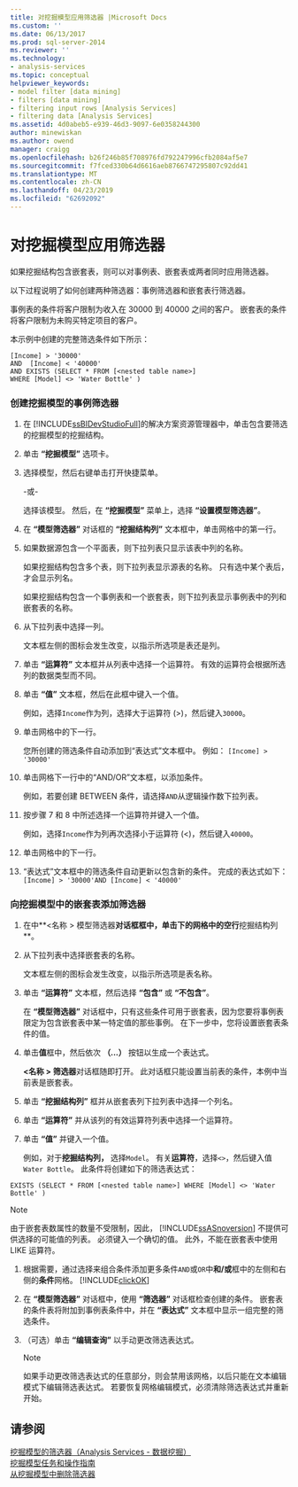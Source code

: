 ```yaml
---
title: 对挖掘模型应用筛选器 |Microsoft Docs
ms.custom: ''
ms.date: 06/13/2017
ms.prod: sql-server-2014
ms.reviewer: ''
ms.technology:
- analysis-services
ms.topic: conceptual
helpviewer_keywords:
- model filter [data mining]
- filters [data mining]
- filtering input rows [Analysis Services]
- filtering data [Analysis Services]
ms.assetid: 4d0abeb5-e939-46d3-9097-6e0358244300
author: minewiskan
ms.author: owend
manager: craigg
ms.openlocfilehash: b26f246b85f708976fd792247996cfb2084af5e7
ms.sourcegitcommit: f7fced330b64d6616aeb8766747295807c92dd41
ms.translationtype: MT
ms.contentlocale: zh-CN
ms.lasthandoff: 04/23/2019
ms.locfileid: "62692092"
---
```

# <a name="apply-a-filter-to-a-mining-model"></a>对挖掘模型应用筛选器
  如果挖掘结构包含嵌套表，则可以对事例表、嵌套表或两者同时应用筛选器。  
  
 以下过程说明了如何创建两种筛选器：事例筛选器和嵌套表行筛选器。  
  
 事例表的条件将客户限制为收入在 30000 到 40000 之间的客户。 嵌套表的条件将客户限制为未购买特定项目的客户。  
  
 本示例中创建的完整筛选条件如下所示：  
  
```  
[Income] > '30000'   
AND  [Income] < '40000'   
AND EXISTS (SELECT * FROM [<nested table name>]   
WHERE [Model] <> 'Water Bottle' )   
```  
  
### <a name="to-create-a-case-filter-on-a-mining-model"></a>创建挖掘模型的事例筛选器  
  
1.  在 [!INCLUDE[ssBIDevStudioFull](../../includes/ssbidevstudiofull-md.md)]的解决方案资源管理器中，单击包含要筛选的挖掘模型的挖掘结构。  
  
2.  单击 **“挖掘模型”** 选项卡。  
  
3.  选择模型，然后右键单击打开快捷菜单。  
  
     -或-  
  
     选择该模型。 然后，在 **“挖掘模型”** 菜单上，选择 **“设置模型筛选器”**。  
  
4.  在 **“模型筛选器”** 对话框的 **“挖掘结构列”** 文本框中，单击网格中的第一行。  
  
5.  如果数据源包含一个平面表，则下拉列表只显示该表中列的名称。  
  
     如果挖掘结构包含多个表，则下拉列表显示源表的名称。 只有选中某个表后，才会显示列名。  
  
     如果挖掘结构包含一个事例表和一个嵌套表，则下拉列表显示事例表中的列和嵌套表的名称。  
  
6.  从下拉列表中选择一列。  
  
     文本框左侧的图标会发生改变，以指示所选项是表还是列。  
  
7.  单击 **“运算符”** 文本框并从列表中选择一个运算符。 有效的运算符会根据所选列的数据类型而不同。  
  
8.  单击 **“值”** 文本框，然后在此框中键入一个值。  
  
     例如，选择`Income`作为列，选择大于运算符 (>)，然后键入`30000`。  
  
9. 单击网格中的下一行。  
  
     您所创建的筛选条件自动添加到“表达式”文本框中。 例如： `[Income] > '30000'`  
  
10. 单击网格下一行中的“AND/OR”文本框，以添加条件。  
  
     例如，若要创建 BETWEEN 条件，请选择`AND`从逻辑操作数下拉列表。  
  
11. 按步骤 7 和 8 中所述选择一个运算符并键入一个值。  
  
     例如，选择`Income`作为列再次选择小于运算符 (<)，然后键入`40000`。  
  
12. 单击网格中的下一行。  
  
13. “表达式”文本框中的筛选条件自动更新以包含新的条件。 完成的表达式如下： `[Income] > '30000'AND [Income] < '40000'`  
  
### <a name="to-add-a-filter-on-the-nested-table-in-a-mining-model"></a>向挖掘模型中的嵌套表添加筛选器  
  
1.  在中**\<名称 > 模型筛选器**对话框框中，单击下的网格中的空行**挖掘结构列**。  
  
2.  从下拉列表中选择嵌套表的名称。  
  
     文本框左侧的图标会发生改变，以指示所选项是表名称。  
  
3.  单击 **“运算符”** 文本框，然后选择 **“包含”** 或 **“不包含”**。  
  
     在 **“模型筛选器”** 对话框中，只有这些条件可用于嵌套表，因为您要将事例表限定为包含嵌套表中某一特定值的那些事例。 在下一步中，您将设置嵌套表条件的值。  
  
4.  单击**值**框中，然后依次 **（...）** 按钮以生成一个表达式。  
  
     **\<名称 > 筛选器**对话框随即打开。 此对话框只能设置当前表的条件，本例中当前表是嵌套表。  
  
5.  单击 **“挖掘结构列”** 框并从嵌套表列下拉列表中选择一个列名。  
  
6.  单击 **“运算符”** 并从该列的有效运算符列表中选择一个运算符。  
  
7.  单击 **“值”** 并键入一个值。  
  
     例如，对于**挖掘结构列，** 选择`Model`。 有关**运算符**，选择`<>`，然后键入值`Water Bottle`。 此条件将创建如下的筛选表达式：  
  
```  
EXISTS (SELECT * FROM [<nested table name>] WHERE [Model] <> 'Water Bottle' )   
```  
  
> [!NOTE]  
>  由于嵌套表数属性的数量不受限制，因此， [!INCLUDE[ssASnoversion](../../includes/ssasnoversion-md.md)] 不提供可供选择的可能值的列表。 必须键入一个确切的值。 此外，不能在嵌套表中使用 LIKE 运算符。  
  
1.  根据需要，通过选择来组合条件添加更多条件`AND`或`OR`中**和/或**框中的左侧和右侧的**条件**网格。 [!INCLUDE[clickOK](../../includes/clickok-md.md)]  
  
2.  在 **“模型筛选器”** 对话框中，使用 **“筛选器”** 对话框检查创建的条件。 嵌套表的条件表将附加到事例表条件中，并在 **“表达式”** 文本框中显示一组完整的筛选条件。  
  
3.  （可选）单击 **“编辑查询”** 以手动更改筛选表达式。  
  
    > [!NOTE]  
    >  如果手动更改筛选表达式的任意部分，则会禁用该网格，以后只能在文本编辑模式下编辑筛选表达式。 若要恢复网格编辑模式，必须清除筛选表达式并重新开始。  
  
  
## <a name="see-also"></a>请参阅  
 [挖掘模型的筛选器（Analysis Services - 数据挖掘）](mining-models-analysis-services-data-mining.md)   
 [挖掘模型任务和操作指南](mining-model-tasks-and-how-tos.md)   
 [从挖掘模型中删除筛选器](delete-a-filter-from-a-mining-model.md)  
  
  
